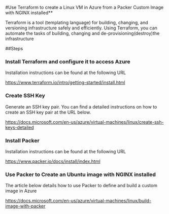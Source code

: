 #Use Terraform to create a Linux VM in Azure from a Packer Custom Image with NGINX installed**

Terraform is a tool (templating language) for building, changing, and versioning infrastructure safely and efficiently. Using Terraform, you can automate the tasks of building, changing and de-provisioning(destroy)the infrastructure


##Steps

### Install Terraform and configure it to access Azure
Installation instructions can be found at the following URL

https://www.terraform.io/intro/getting-started/install.html

### Create SSH Key

Generate an SSH key pair. You can find a detailed instructions on how to create an SSH key pair at the URL below. 

https://docs.microsoft.com/en-us/azure/virtual-machines/linux/create-ssh-keys-detailed

### Install Packer

Installation instructions can be found at the following URL

https://www.packer.io/docs/install/index.html

### Use Packer to Create an Ubuntu image with NGINX installed

The article below details how to use Packer to define and build a custom image in Azure

https://docs.microsoft.com/en-us/azure/virtual-machines/linux/build-image-with-packer



